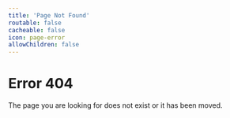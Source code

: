 ```yaml
---
title: 'Page Not Found'
routable: false
cacheable: false
icon: page-error
allowChildren: false
---
```

# Error 404
The page you are looking for does not exist or it has been moved.